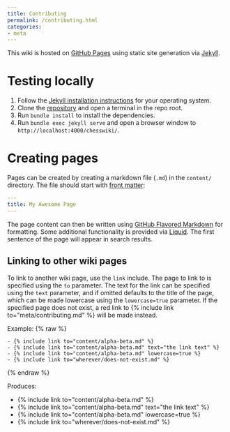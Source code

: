 ```yaml
---
title: Contributing
permalink: /contributing.html
categories:
- meta
---
```

This wiki is hosted on [GitHub Pages][ghp] using static site generation via [Jekyll].

# Testing locally

1. Follow the [Jekyll installation instructions][jekyll-install] for your operating system.
2. Clone the [repository] and open a terminal in the repo root.
3. Run `bundle install` to install the dependencies.
4. Run `bundle exec jekyll serve` and open a browser window to `http://localhost:4000/chesswiki/`.

# Creating pages

Pages can be created by creating a markdown file (`.md`) in the `content/` directory.
The file should start with [front matter][jekyll-fm]:

```yaml
---
title: My Awesome Page
---
```

The page content can then be written using [GitHub Flavored Markdown][gfm] for formatting.
Some additional functionality is provided via [Liquid].
The first sentence of the page will appear in search results.

## Linking to other wiki pages

To link to another wiki page, use the `link` include.
The page to link to is specified using the `to` parameter.
The text for the link can be specified using the `text` parameter, and if omitted defaults to the title of the page, which can be made lowercase using the `lowercase=true` parameter.
If the specified page does not exist, a red link to {% include link to="meta/contributing.md" %} will be made instead.

Example:
{% raw %}
```liquid
- {% include link to="content/alpha-beta.md" %}
- {% include link to="content/alpha-beta.md" text="the link text" %}
- {% include link to="content/alpha-beta.md" lowercase=true %}
- {% include link to="wherever/does-not-exist.md" %}
```
{% endraw %}

Produces:

- {% include link to="content/alpha-beta.md" %}
- {% include link to="content/alpha-beta.md" text="the link text" %}
- {% include link to="content/alpha-beta.md" lowercase=true %}
- {% include link to="wherever/does-not-exist.md" %}

[ghp]: https://pages.github.com/
[jekyll]: https://jekyllrb.com/
[jekyll-install]: https://jekyllrb.com/docs/installation/
[jekyll-fm]: https://jekyllrb.com/docs/front-matter/
[repository]: https://github.com/MinusKelvin/chesswiki
[gfm]: https://docs.github.com/en/get-started/writing-on-github/getting-started-with-writing-and-formatting-on-github/basic-writing-and-formatting-syntax
[Liquid]: https://jekyllrb.com/docs/liquid/

